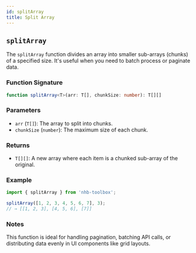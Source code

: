 ```yaml
---
id: splitArray
title: Split Array
---
```


## `splitArray`

The `splitArray` function divides an array into smaller sub-arrays (chunks) of a specified size. It's useful when you need to batch process or paginate data.

### Function Signature

```typescript
function splitArray<T>(arr: T[], chunkSize: number): T[][]
```

### Parameters

- `arr` (`T[]`): The array to split into chunks.
- `chunkSize` (`number`): The maximum size of each chunk.

### Returns

- `T[][]`: A new array where each item is a chunked sub-array of the original.

### Example

```ts
import { splitArray } from 'nhb-toolbox';

splitArray([1, 2, 3, 4, 5, 6, 7], 3);
// → [[1, 2, 3], [4, 5, 6], [7]]
```

### Notes

This function is ideal for handling pagination, batching API calls, or distributing data evenly in UI components like grid layouts.
